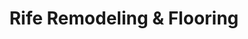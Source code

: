 ---
title: "Rife Remodeling & Flooring"
url: /richlands/rife-remodeling-and-flooring/
shop: flooring
---